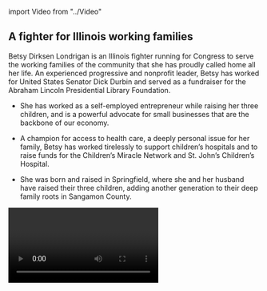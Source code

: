 import Video from "../Video"

## A fighter for Illinois working families

Betsy Dirksen Londrigan is an Illinois fighter running for Congress to serve the working families of the community that she has proudly called home all her life. An experienced progressive and nonprofit leader, Betsy has worked for United States Senator Dick Durbin and served as a fundraiser for the Abraham Lincoln Presidential Library Foundation.

- She has worked as a self-employed entrepreneur while raising her three children, and is a powerful advocate for small businesses that are the backbone of our economy.

- A champion for access to health care, a deeply personal issue for her family, Betsy has worked tirelessly to support children’s hospitals and to raise funds for the Children’s Miracle Network and St. John’s Children’s Hospital.

- She was born and raised in Springfield, where she and her husband have raised their three children, adding another generation to their deep family roots in Sangamon County.

<Video id="ebrIC_ilP2o" />

## A champion for health care and expanding economic opportunity

Betsy is running to expand economic opportunity and to help create good-paying jobs for downstate Illinois working families. Her immigrant great-grandparents came to Illinois in pursuit of the American dream, and Betsy will fight for all hardworking Illinoisans to have the chance to thrive as they did. She has been fighting to expand access to quality health care since 2009, when her son became critically ill with a rare, serious illness resulting from a tick bite. Betsy’s son had to be put in a medically-induced coma and was hospitalized for 24 days before he started on the long road to recovery. Her family was fortunate to have had health insurance that kept his life-threatening illness from also threatening their economic security, and she has fought tirelessly to ensure that access to health care is a right and not a privilege. “No family should be put in danger of bankruptcy because of an unexpected medical emergency, and people with pre-existing conditions need confidence they will be able to afford their healthcare,” she has said. A strong advocate for all students, Betsy taught seventh and eighth graders as a corps member with Teach For America after college, and she started and directed the alumni association for the University of Illinois-Springfield. A former teacher, she has volunteered extensively with her children’s schools and is dedicated to increasing access to educational opportunities for all students.

## An opportunity to flip a seat from red to blue

Betsy is taking on extreme Republican Congressman Rodney Davis, who has been advancing his party’s dangerous agenda at the expense of the working families he was elected to serve. Davis repeatedly voted to defund Planned Parenthood, voted to undermine equal pay protections for women, and voted for the House Republican health care plan to kick 23 million people off their insurance — threatening the health care coverage of Illinois working families as well as job losses in this district. This seat is a must-win on Democrats’ path to taking back the House, and Betsy has what it takes to flip it from red to blue. Let’s show her the full support of the EMILY’s List community and help elect this champion for Illinois working families to the U.S. House in 2018.
